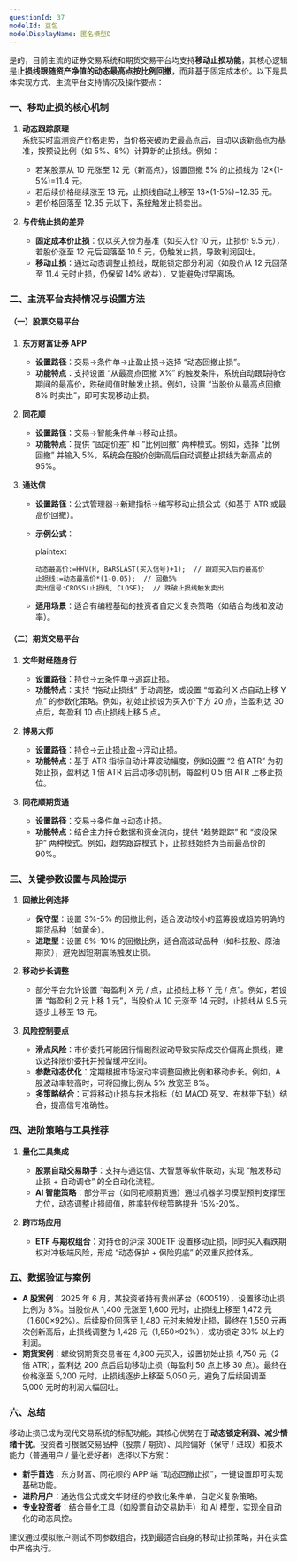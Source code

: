 ```yaml
---
questionId: 37
modelId: 豆包
modelDisplayName: 匿名模型D
---
```

是的，目前主流的证券交易系统和期货交易平台均支持**移动止损功能**，其核心逻辑是**止损线跟随资产净值的动态最高点按比例回撤**，而非基于固定成本价。以下是具体实现方式、主流平台支持情况及操作要点：

### 一、移动止损的核心机制

1. **动态跟踪原理**  
    系统实时监测资产价格走势，当价格突破历史最高点后，自动以该新高点为基准，按预设比例（如 5%、8%）计算新的止损线。例如：
    
    - 若某股票从 10 元涨至 12 元（新高点），设置回撤 5% 的止损线为 12×(1-5%)=11.4 元。
    - 若后续价格继续涨至 13 元，止损线自动上移至 13×(1-5%)=12.35 元。
    - 若价格回落至 12.35 元以下，系统触发止损卖出。
2. **与传统止损的差异**
    
    - **固定成本价止损**：仅以买入价为基准（如买入价 10 元，止损价 9.5 元），若股价涨至 12 元后回落至 10.5 元，仍触发止损，导致利润回吐。
    - **移动止损**：通过动态调整止损线，既能锁定部分利润（如股价从 12 元回落至 11.4 元时止损，仍保留 14% 收益），又能避免过早离场。

### 二、主流平台支持情况与设置方法

#### （一）股票交易平台

1. **东方财富证券 APP**
    
    - **设置路径**：交易→条件单→止盈止损→选择 “动态回撤止损”。
    - **功能特点**：支持设置 “从最高点回撤 X%” 的触发条件，系统自动跟踪持仓期间的最高价，跌破阈值时触发止损。例如，设置 “当股价从最高点回撤 8% 时卖出”，即可实现移动止损。
2. **同花顺**
    
    - **设置路径**：交易→智能条件单→移动止损。
    - **功能特点**：提供 “固定价差” 和 “比例回撤” 两种模式。例如，选择 “比例回撤” 并输入 5%，系统会在股价创新高后自动调整止损线为新高点的 95%。
3. **通达信**
    
    - **设置路径**：公式管理器→新建指标→编写移动止损公式（如基于 ATR 或最高价回撤）。
    - **示例公式**：
        
        plaintext
        
        ```plaintext
        动态最高价:=HHV(H, BARSLAST(买入信号)+1);  // 跟踪买入后的最高价
        止损线:=动态最高价*(1-0.05);  // 回撤5%
        卖出信号:CROSS(止损线, CLOSE);  // 跌破止损线触发卖出
        ```
        
          
        
    - **适用场景**：适合有编程基础的投资者自定义复杂策略（如结合均线和波动率）。

#### （二）期货交易平台

1. **文华财经随身行**
    
    - **设置路径**：持仓→云条件单→追踪止损。
    - **功能特点**：支持 “拖动止损线” 手动调整，或设置 “每盈利 X 点自动上移 Y 点” 的参数化策略。例如，初始止损设为买入价下方 20 点，当盈利达 30 点后，每盈利 10 点止损线上移 5 点。
2. **博易大师**
    
    - **设置路径**：持仓→云止损止盈→浮动止损。
    - **功能特点**：基于 ATR 指标自动计算波动幅度，例如设置 “2 倍 ATR” 为初始止损，盈利达 1 倍 ATR 后启动移动机制，每盈利 0.5 倍 ATR 上移止损位。
3. **同花顺期货通**
    
    - **设置路径**：交易→条件单→动态止损。
    - **功能特点**：结合主力持仓数据和资金流向，提供 “趋势跟踪” 和 “波段保护” 两种模式。例如，趋势跟踪模式下，止损线始终为当前最高价的 90%。

### 三、关键参数设置与风险提示

1. **回撤比例选择**
    
    - **保守型**：设置 3%-5% 的回撤比例，适合波动较小的蓝筹股或趋势明确的期货品种（如黄金）。
    - **进取型**：设置 8%-10% 的回撤比例，适合高波动品种（如科技股、原油期货），避免因短期震荡触发止损。
2. **移动步长调整**
    
    - 部分平台允许设置 “每盈利 X 元 / 点，止损线上移 Y 元 / 点”。例如，若设置 “每盈利 2 元上移 1 元”，当股价从 10 元涨至 14 元时，止损线从 9.5 元逐步上移至 13 元。
3. **风险控制要点**
    
    - **滑点风险**：市价委托可能因行情剧烈波动导致实际成交价偏离止损线，建议选择限价委托并预留缓冲空间。
    - **参数动态优化**：定期根据市场波动率调整回撤比例和移动步长。例如，A 股波动率较高时，可将回撤比例从 5% 放宽至 8%。
    - **多策略结合**：可将移动止损与技术指标（如 MACD 死叉、布林带下轨）结合，提高信号准确性。

### 四、进阶策略与工具推荐

1. **量化工具集成**
    
    - **股票自动交易助手**：支持与通达信、大智慧等软件联动，实现 “触发移动止损 + 自动调仓” 的全自动化流程。
    - **AI 智能策略**：部分平台（如同花顺期货通）通过机器学习模型预判支撑压力位，动态调整止损阈值，胜率较传统策略提升 15%-20%。
2. **跨市场应用**
    
    - **ETF 与期权组合**：对持仓的沪深 300ETF 设置移动止损，同时买入看跌期权对冲极端风险，形成 “动态保护 + 保险兜底” 的双重风控体系。

### 五、数据验证与案例

- **A 股案例**：2025 年 6 月，某投资者持有贵州茅台（600519），设置移动止损比例为 8%。当股价从 1,400 元涨至 1,600 元时，止损线上移至 1,472 元（1,600×92%）。后续股价回落至 1,480 元时未触发止损，最终在 1,550 元再次创新高后，止损线调整为 1,426 元（1,550×92%），成功锁定 30% 以上的利润。
- **期货案例**：螺纹钢期货交易者在 4,800 元买入，设置初始止损 4,750 元（2 倍 ATR），盈利达 200 点后启动移动止损（每盈利 50 点上移 30 点）。最终在价格涨至 5,200 元时，止损线逐步上移至 5,050 元，避免了后续回调至 5,000 元时的利润大幅回吐。

### 六、总结

移动止损已成为现代交易系统的标配功能，其核心优势在于**动态锁定利润、减少情绪干扰**。投资者可根据交易品种（股票 / 期货）、风险偏好（保守 / 进取）和技术能力（普通用户 / 量化爱好者）选择以下方案：

  

- **新手首选**：东方财富、同花顺的 APP 端 “动态回撤止损”，一键设置即可实现基础功能。
- **进阶用户**：通达信公式或文华财经的参数化条件单，自定义复杂策略。
- **专业投资者**：结合量化工具（如股票自动交易助手）和 AI 模型，实现全自动化的动态风控。

  

建议通过模拟账户测试不同参数组合，找到最适合自身的移动止损策略，并在实盘中严格执行。
